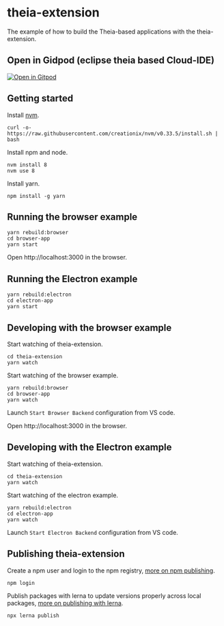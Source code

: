 # theia-extension
The example of how to build the Theia-based applications with the theia-extension.

## Open in Gidpod (eclipse theia based Cloud-IDE)
[![Open in Gitpod ](https://gitpod.io/button/open-in-gitpod.svg)](https://gitpod.io/#https://github.com/axonivy/ivy-theia-extension/)

## Getting started

Install [nvm](https://github.com/creationix/nvm#install-script).

    curl -o- https://raw.githubusercontent.com/creationix/nvm/v0.33.5/install.sh | bash

Install npm and node.

    nvm install 8
    nvm use 8

Install yarn.

    npm install -g yarn

## Running the browser example

    yarn rebuild:browser
    cd browser-app
    yarn start

Open http://localhost:3000 in the browser.

## Running the Electron example

    yarn rebuild:electron
    cd electron-app
    yarn start

## Developing with the browser example

Start watching of theia-extension.

    cd theia-extension
    yarn watch

Start watching of the browser example.

    yarn rebuild:browser
    cd browser-app
    yarn watch

Launch `Start Browser Backend` configuration from VS code.

Open http://localhost:3000 in the browser.

## Developing with the Electron example

Start watching of theia-extension.

    cd theia-extension
    yarn watch

Start watching of the electron example.

    yarn rebuild:electron
    cd electron-app
    yarn watch

Launch `Start Electron Backend` configuration from VS code.

## Publishing theia-extension

Create a npm user and login to the npm registry, [more on npm publishing](https://docs.npmjs.com/getting-started/publishing-npm-packages).

    npm login

Publish packages with lerna to update versions properly across local packages, [more on publishing with lerna](https://github.com/lerna/lerna#publish).

    npx lerna publish

